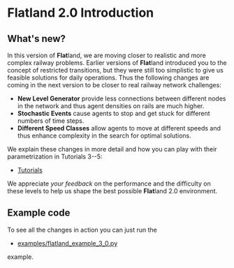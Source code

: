 Flatland 2.0 Introduction
=========================

## What's new?

In this version of **Flat**land, we are moving closer to realistic and more complex railway problems.
Earlier versions of **Flat**land introduced you to the concept of restricted transitions, but they were still too simplistic to give us feasible solutions for daily operations.
Thus the following changes are coming in the next version to be closer to real railway network challenges:

- **New Level Generator** provide less connections between different nodes in the network and thus agent densities on rails are much higher.
- **Stochastic Events** cause agents to stop and get stuck for different numbers of time steps.
- **Different Speed Classes** allow agents to move at different speeds and thus enhance complexity in the search for optimal solutions.


We explain these changes in more detail and how you can play with their parametrization in Tutorials 3--5:
* [Tutorials](https://github.com/flatland-association/flatland-rl/tree/main/docs/tutorials)

We appreciate *your feedback* on the performance and the difficulty on these levels to help us shape the best possible **Flat**land 2.0 environment.

## Example code

To see all the changes in action you can just run the
* [examples/flatland_example_3_0.py](https://github.com/flatland-association/flatland-rl/tree/main/examples/flatland_3_0_example.py)

example.
